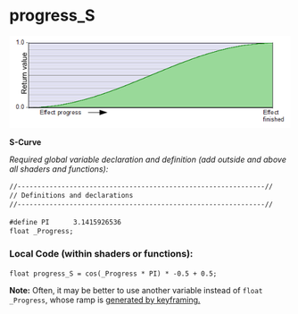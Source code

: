 # progress_S  
![](images/progress_S.png)  

**S-Curve**  
  
*Required global variable declaration and definition (add outside and above all shaders and functions):*
```` Code
//--------------------------------------------------------------//
// Definitions and declarations
//--------------------------------------------------------------//

#define PI      3.1415926536
float _Progress;
````  
  
### Local Code (within shaders or functions):  
```` Code
float progress_S = cos(_Progress * PI) * -0.5 + 0.5;
````
**Note:** Often, it may be better to use another variable instead of `float _Progress`, whose ramp is [generated by keyframing.](../../Basics/Variables_etc/Auto_synced/_Progress.md)
